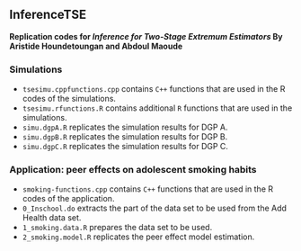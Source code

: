 ## InferenceTSE
**Replication codes for *Inference for Two-Stage Extremum Estimators* By Aristide Houndetoungan and Abdoul Maoude**

### Simulations
- `tsesimu.cppfunctions.cpp` contains `C++` functions that are used in the R codes of the simulations.
- `tsesimu.rfunctions.R` contains additional `R` functions that are used in the simulations.
- `simu.dgpA.R` replicates the simulation results for DGP A.
- `simu.dgpB.R` replicates the simulation results for DGP B.
- `simu.dgpC.R` replicates the simulation results for DGP C.

### Application: peer effects on adolescent smoking habits
- `smoking-functions.cpp` contains `C++` functions that are used in the R codes of the application.
- `0_Inschool.do` extracts the part of the data set to be used from the Add Health data set.
- `1_smoking.data.R` prepares the data set to be used.
- `2_smoking.model.R` replicates the peer effect model estimation.